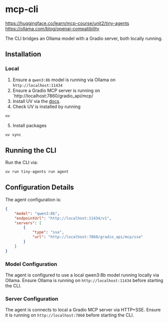# mcp-cli
https://huggingface.co/learn/mcp-course/unit2/tiny-agents
https://ollama.com/blog/openai-compatibility

The CLI bridges an Ollama model with a Gradio server, both locally running.

## Installation

### Local
1. Ensure a `qwen3:8b` model is running via Ollama on `http://localhost:11434`
2. Ensure a Gradio MCP server is running on `http://localhost:7860/gradio_api/mcp/
3. Install UV via the [docs](https://docs.astral.sh/uv/getting-started/installation/).
4. Check UV is installed by running 
```bash
uv
```
5. Install packages 
```bash
uv sync
```
## Running the CLI
Run the CLI via:
```bash
uv run tiny-agents run agent
```

## Configuration Details
The agent configuration is:
```json
{
	"model": "qwen3:8b",
	"endpointUrl": "http://localhost:11434/v1",
	"servers": [
		{
			"type": "sse",
			"url": "http://localhost:7860/gradio_api/mcp/sse"
		}
	]
}
```

### Model Configuration
The agent is configured to use a local qwen3:8b model running locally via Ollama.
Ensure Ollama is running on `http://localhost:11434` before starting the CLI.

### Server Configuration
The agent is connects to local a Gradio MCP server via HTTP+SSE.
Ensure it is running on `http://localhost:7860` before starting the CLI.

